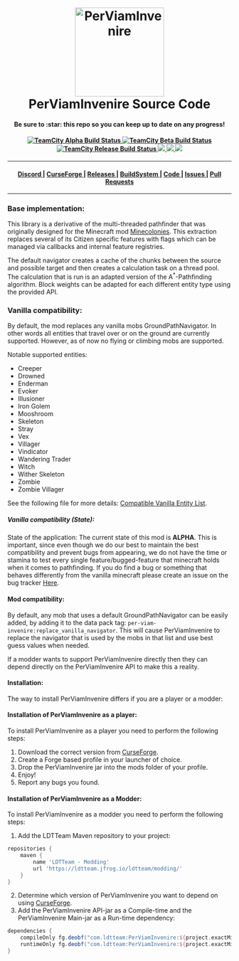 <h1 align="center">
  <a name="logo" href="https://github.com/ldtteam/PerViamInvenire"><img src="https://github.com/ldtteam/PerViamInvenire/raw/version/latest/logo.png" alt="PerViamInvenire" width="200"></a>
  <br>
  PerViamInvenire Source Code
</h1>
<h4 align="center">Be sure to :star: this repo so you can keep up to date on any progress!</h4>
<div align="center">
  <h4>
    <a href="https://buildsystem.ldtteam.com/buildConfiguration/LetSDevTogether_PerViamInvenire_Alpha_Release?branch=&mode=builds">
        <img alt="TeamCity Alpha Build Status" src="https://img.shields.io/teamcity/build/e/LetSDevTogether_PerViamInvenire_Alpha_Release?label=Alpha&logo=Alpha%20build&server=https%3A%2F%2Fbuildsystem.ldtteam.com&style=plasticr">
    </a>
    <a href="https://buildsystem.ldtteam.com/buildConfiguration/LetSDevTogether_PerViamInvenire_Beta_Release?branch=&mode=builds">
        <img alt="TeamCity Beta Build Status" src="https://img.shields.io/teamcity/build/e/LetSDevTogether_PerViamInvenire_Beta_Release?label=Beta&logo=Beta%20build&server=https%3A%2F%2Fbuildsystem.ldtteam.com&style=plasticr">
    </a>
    <a href="https://buildsystem.ldtteam.com/buildConfiguration/LetSDevTogether_PerViamInvenire_Release_Release?branch=&mode=builds">
        <img alt="TeamCity Release Build Status" src="https://img.shields.io/teamcity/build/e/LetSDevTogether_PerViamInvenire_Release_Release?label=Release&logo=Release%20build&server=https%3A%2F%2Fbuildsystem.ldtteam.com&style=plasticr">
    </a>
    <a href="https://github.com/ldtteam/PerViamInvenire/stargazers">
        <img src="https://img.shields.io/github/stars/ldtteam/PerViamInvenire.svg?style=plasticr"/>
    </a>
    <a href="https://github.com/ldtteam/PerViamInvenire/commits/master">
        <img src="https://img.shields.io/github/last-commit/ldtteam/PerViamInvenire.svg?style=plasticr"/>
    </a>
    <a href="https://github.com/ldtteam/PerViamInvenire/commits/master">
        <img src="https://img.shields.io/github/commit-activity/m/ldtteam/PerViamInvenire.svg?style=plasticr"/>
    </a>
  </h4>
</div>
<hr />
<div align="center"><a name="menu"></a>
  <h4>
    <a href="https://discord.gg/C63JEm3aQt">
      Discord
    </a>
    <span> | </span>
    <a href="https://www.curseforge.com/minecraft/mc-mods/perviaminvenire">
      CurseForge
    </a>
    <span> | </span>
    <a href="https://www.curseforge.com/minecraft/mc-mods/perviaminvenire/files">
      Releases
    </a>
    <span> | </span>
    <a href="https://buildsystem.ldtteam.com/project/LetSDevTogether_PerViamInvenire?branch=&mode=builds">
      BuildSystem
    </a>
    <span> | </span>
    <a href="https://github.com/ldtteam/PerViamInvenire/">
      Code
    </a>
    <span> | </span>
    <a href="https://github.com/ldtteam/PerViamInvenire/issues">
      Issues
    </a>
    <span> | </span>
    <a href="https://github.com/ldtteam/PerViamInvenire/pulls">
      Pull Requests
    </a>
  </h4>
</div>
<hr />

### <a name="BaseImplementation"></a>Base implementation:
This library is a derivative of the multi-threaded pathfinder that was originally designed for the Minecraft mod [Minecolonies](https://github.com/ldtteam/minecolonies).
This extraction replaces several of its Citizen specific features with flags which can be managed via callbacks and internal feature registries.

The default navigator creates a cache of the chunks between the source and possible target and then creates a calculation task on a thread pool.
The calculation that is run is an adapted version of the A<sup>*</sup>-Pathfinding algorithm.
Block weights can be adapted for each different entity type using the provided API.

### <a name="VanillaCompatibility"></a>Vanilla compatibility:
By default, the mod replaces any vanilla mobs GroundPathNavigator.
In other words all entities that travel over or on the ground are currently supported.
However, as of now no flying or climbing mobs are supported.

Notable supported entities:
- Creeper
- Drowned
- Enderman
- Evoker
- Illusioner
- Iron Golem
- Mooshroom
- Skeleton
- Stray
- Vex
- Villager
- Vindicator
- Wandering Trader
- Witch
- Wither Skeleton
- Zombie
- Zombie Villager

See the following file for more details: [Compatible Vanilla Entity List](https://github.com/ldtteam/PerViamInvenire/blob/version/latest/src/datagen/generated/per-viam-invenire/wiki/per-viam-invenire/tags/entity_types/replace_vanilla_navigator.md).

##### <a name="VanillaCompatibilityState"></a>Vanilla compatibility (State):
State of the application:
The current state of this mod is **ALPHA**.
This is important, since even though we do our best to maintain the best compatibility and prevent bugs from appearing,
we do not have the time or stamina to test every single feature/bugged-feature that minecraft holds when it comes to pathfinding.
If you do find a bug or something that behaves differently from the vanilla minecraft please create an issue on the bug tracker [Here](https://github.com/ldtteam/PerViamInvenire/issues).

#### <a name="ModCompatibility"></a>Mod compatibility:
By default, any mob that uses a default GroundPathNavigator can be easily added, by adding it to the data pack tag: `per-viam-invenire:replace_vanilla_navigator`.
This will cause PerViamInvenire to replace the navigator that is used by the mobs in that list and use best guess values when needed.

If a modder wants to support PerViamInvenire directly then they can depend directly on the PerViamInvenire API to make this a reality.

#### <a name="Installation"></a>Installation:
The way to install PerViamInvenire differs if you are a player or a modder:
#### <a name="InstallationPlayer"></a>Installation of PerViamInvenire as a player:
To install PerViamInvenire as a player you need to perform the following steps:
1) Download the correct version from [CurseForge](https://www.curseforge.com/minecraft/mc-mods/perviaminvenire).
2) Create a Forge based profile in your launcher of choice.
3) Drop the PerViamInvenire jar into the mods folder of your profile.
4) Enjoy!
5) Report any bugs you found.

#### <a name="InstallationModder"></a>Installation of PerViamInvenire as a Modder:
To install PerViamInvenire as a modder you need to perform the following steps:
1) Add the LDTTeam Maven repository to your project:
```groovy
repositories {
    maven {
        name 'LDTTeam - Modding'
        url 'https://ldtteam.jfrog.io/ldtteam/modding/'
    }
}
```
2) Determine which version of PerViamInvenire you want to depend on using [CurseForge](https://www.curseforge.com/minecraft/mc-mods/perviaminvenire).
3) Add the PerViamInvenire API-jar as a Compile-time and the PerViamInvenire Main-jar as a Run-time dependency:
```groovy
dependencies {
    compileOnly fg.deobf("com.ldtteam:PerViamInvenire:${project.exactMinecraftVersion}-${project.perViamInvenireVersion}:api")
    runtimeOnly fg.deobf("com.ldtteam:PerViamInvenire:${project.exactMinecraftVersion}-${project.perViamInvenireVersion}:universal")
}
```